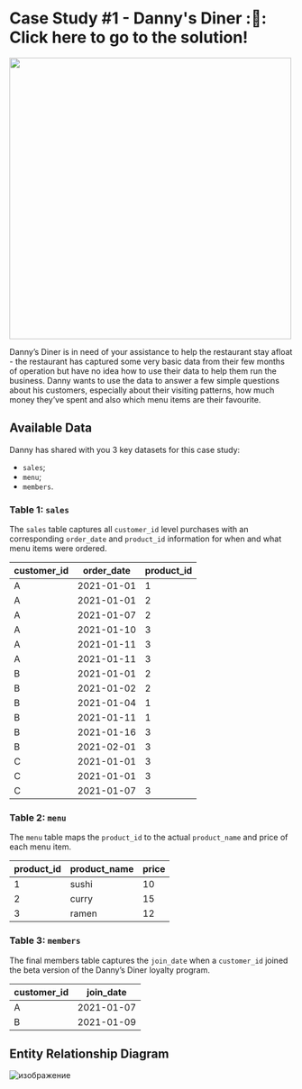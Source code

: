 # Case Study #1 - Danny's Diner ::ramen::     Click here to go to the solution!

<img src="https://user-images.githubusercontent.com/98699089/156034616-ef978d44-af18-4e54-9885-1ac376a009bf.png" width="500">

Danny’s Diner is in need of your assistance to help the restaurant stay afloat - the restaurant has captured some very basic data from their few months of operation but have no idea how to use their data to help them run the business. Danny wants to use the data to answer a few simple questions about his customers, especially about their visiting patterns, how much money they’ve spent and also which menu items are their favourite.

## Available Data

Danny has shared with you 3 key datasets for this case study:
- `sales`;
- `menu`;
- `members`.

### Table 1: `sales`

The `sales` table captures all `customer_id` level purchases with an corresponding `order_date` and `product_id` information for when and what menu items were ordered.

| customer_id | order_date | product_id |
|-------------|------------|------------|
| A           | 2021-01-01 | 1          |
| A           | 2021-01-01 | 2          |
| A           | 2021-01-07 | 2          |
| A           | 2021-01-10 | 3          |
| A           | 2021-01-11 | 3          |
| A           | 2021-01-11 | 3          |
| B           | 2021-01-01 | 2          |
| B           | 2021-01-02 | 2          |
| B           | 2021-01-04 | 1          |
| B           | 2021-01-11 | 1          |
| B           | 2021-01-16 | 3          |
| B           | 2021-02-01 | 3          |
| C           | 2021-01-01 | 3          |
| C           | 2021-01-01 | 3          |
| C           | 2021-01-07 | 3          |

### Table 2: `menu`

The `menu` table maps the `product_id` to the actual `product_name` and price of each menu item.

| product_id | product_name | price |
|------------|--------------|-------|
| 1          | sushi        | 10    |
| 2          | curry        | 15    |
| 3          | ramen        | 12    |

### Table 3: `members`

The final members table captures the `join_date` when a `customer_id` joined the beta version of the Danny’s Diner loyalty program.

| customer_id | join_date  |
|-------------|------------|
| A           | 2021-01-07 |
| B           | 2021-01-09 |

## Entity Relationship Diagram

![изображение](https://user-images.githubusercontent.com/98699089/156034410-8775d5d2-eda5-4453-9e33-54bfef253084.png)
